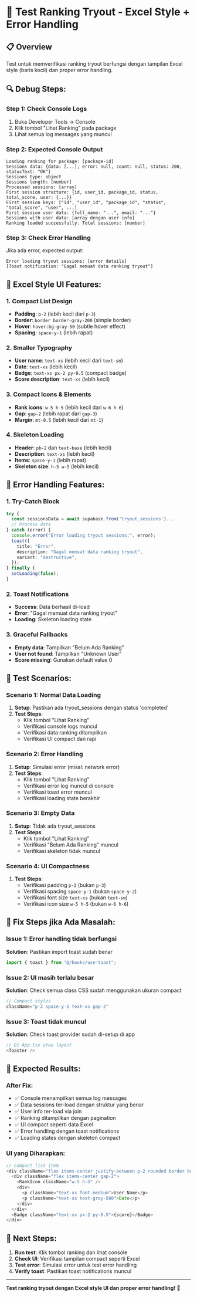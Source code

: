 # 🧪 Test Ranking Tryout - Excel Style + Error Handling

## 📋 Overview
Test untuk memverifikasi ranking tryout berfungsi dengan tampilan Excel style (baris kecil) dan proper error handling.

## 🔍 **Debug Steps:**

### **Step 1: Check Console Logs**
1. Buka Developer Tools → Console
2. Klik tombol "Lihat Ranking" pada package
3. Lihat semua log messages yang muncul

### **Step 2: Expected Console Output**
```
Loading ranking for package: [package-id]
Sessions data: {data: [...], error: null, count: null, status: 200, statusText: "OK"}
Sessions type: object
Sessions length: [number]
Processed sessions: [array]
First session structure: {id, user_id, package_id, status, total_score, user: {...}}
First session keys: ["id", "user_id", "package_id", "status", "total_score", "user", ...]
First session user data: {full_name: "...", email: "..."}
Sessions with user data: [array dengan user info]
Ranking loaded successfully. Total sessions: [number]
```

### **Step 3: Check Error Handling**
Jika ada error, expected output:
```
Error loading tryout sessions: [error details]
[Toast notification: "Gagal memuat data ranking tryout"]
```

## 🎨 **Excel Style UI Features:**

### **1. Compact List Design**
- **Padding**: `p-2` (lebih kecil dari `p-3`)
- **Border**: `border border-gray-200` (simple border)
- **Hover**: `hover:bg-gray-50` (subtle hover effect)
- **Spacing**: `space-y-1` (lebih rapat)

### **2. Smaller Typography**
- **User name**: `text-xs` (lebih kecil dari `text-sm`)
- **Date**: `text-xs` (lebih kecil)
- **Badge**: `text-xs px-2 py-0.5` (compact badge)
- **Score description**: `text-xs` (lebih kecil)

### **3. Compact Icons & Elements**
- **Rank icons**: `w-5 h-5` (lebih kecil dari `w-6 h-6`)
- **Gap**: `gap-2` (lebih rapat dari `gap-3`)
- **Margin**: `mt-0.5` (lebih kecil dari `mt-1`)

### **4. Skeleton Loading**
- **Header**: `pb-2` dan `text-base` (lebih kecil)
- **Description**: `text-xs` (lebih kecil)
- **Items**: `space-y-1` (lebih rapat)
- **Skeleton size**: `h-5 w-5` (lebih kecil)

## 🐛 **Error Handling Features:**

### **1. Try-Catch Block**
```typescript
try {
  const sessionsData = await supabase.from('tryout_sessions')...
  // Process data
} catch (error) {
  console.error("Error loading tryout sessions:", error);
  toast({
    title: "Error",
    description: "Gagal memuat data ranking tryout",
    variant: "destructive",
  });
} finally {
  setLoading(false);
}
```

### **2. Toast Notifications**
- **Success**: Data berhasil di-load
- **Error**: "Gagal memuat data ranking tryout"
- **Loading**: Skeleton loading state

### **3. Graceful Fallbacks**
- **Empty data**: Tampilkan "Belum Ada Ranking"
- **User not found**: Tampilkan "Unknown User"
- **Score missing**: Gunakan default value 0

## 🧪 **Test Scenarios:**

### **Scenario 1: Normal Data Loading**
1. **Setup**: Pastikan ada tryout_sessions dengan status 'completed'
2. **Test Steps**:
   - Klik tombol "Lihat Ranking"
   - Verifikasi console logs muncul
   - Verifikasi data ranking ditampilkan
   - Verifikasi UI compact dan rapi

### **Scenario 2: Error Handling**
1. **Setup**: Simulasi error (misal: network error)
2. **Test Steps**:
   - Klik tombol "Lihat Ranking"
   - Verifikasi error log muncul di console
   - Verifikasi toast error muncul
   - Verifikasi loading state berakhir

### **Scenario 3: Empty Data**
1. **Setup**: Tidak ada tryout_sessions
2. **Test Steps**:
   - Klik tombol "Lihat Ranking"
   - Verifikasi "Belum Ada Ranking" muncul
   - Verifikasi skeleton tidak muncul

### **Scenario 4: UI Compactness**
1. **Test Steps**:
   - Verifikasi padding `p-2` (bukan `p-3`)
   - Verifikasi spacing `space-y-1` (bukan `space-y-2`)
   - Verifikasi font size `text-xs` (bukan `text-sm`)
   - Verifikasi icon size `w-5 h-5` (bukan `w-6 h-6`)

## 🔧 **Fix Steps jika Ada Masalah:**

### **Issue 1: Error handling tidak berfungsi**
**Solution**: Pastikan import toast sudah benar
```typescript
import { toast } from "@/hooks/use-toast";
```

### **Issue 2: UI masih terlalu besar**
**Solution**: Check semua class CSS sudah menggunakan ukuran compact
```typescript
// Compact styles
className="p-2 space-y-1 text-xs gap-2"
```

### **Issue 3: Toast tidak muncul**
**Solution**: Check toast provider sudah di-setup di app
```typescript
// Di App.tsx atau layout
<Toaster />
```

## 🚀 **Expected Results:**

### **After Fix:**
- ✅ Console menampilkan semua log messages
- ✅ Data sessions ter-load dengan struktur yang benar
- ✅ User info ter-load via join
- ✅ Ranking ditampilkan dengan pagination
- ✅ UI compact seperti data Excel
- ✅ Error handling dengan toast notifications
- ✅ Loading states dengan skeleton compact

### **UI yang Diharapkan:**
```typescript
// Compact list item
<div className="flex items-center justify-between p-2 rounded border border-gray-200 hover:bg-gray-50">
  <div className="flex items-center gap-2">
    <RankIcon className="w-5 h-5" />
    <div>
      <p className="text-xs font-medium">User Name</p>
      <p className="text-xs text-gray-500">Date</p>
    </div>
  </div>
  <Badge className="text-xs px-2 py-0.5">{score}</Badge>
</div>
```

## 🔄 **Next Steps:**

1. **Run test**: Klik tombol ranking dan lihat console
2. **Check UI**: Verifikasi tampilan compact seperti Excel
3. **Test error**: Simulasi error untuk test error handling
4. **Verify toast**: Pastikan toast notifications muncul

---

**Test ranking tryout dengan Excel style UI dan proper error handling!** 🎯
